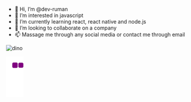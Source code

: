 - 👋 Hi, I’m @dev-ruman
- 👀 I’m interested in javascript
- 🌱 I’m currently learning react, react native and node.js
- 💞️ I’m looking to collaborate on a company
- 📫 Massage me through any social media or contact me through email

<!---
dev-ruman/dev-ruman is a ✨ special ✨ repository because its `README.md` (this file) appears on your GitHub profile.
You can click the Preview link to take a look at your changes.
--->
![dino](https://github.com/dev-ruman/dev-ruman/assets/90115551/59486346-ff23-496d-aed8-752f2001eb8a)

![snake gif](https://github.com/dev-ruman/dev-ruman/blob/output/github-contribution-grid-snake.gif)
